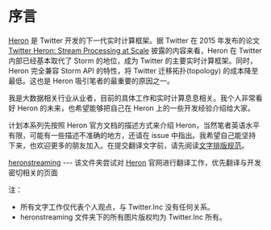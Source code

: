 # 序言

[Heron](http://twitter.github.io/heron/) 是 Twitter 开发的下一代实时计算框架。据 Twitter 在 2015 年发布的论文 [Twitter Heron: Stream Processing at Scale](http://dl.acm.org/citation.cfm?id=2742788) 披露的内容来看，Heron 在 Twitter 内部已经基本取代了 Storm 的地位，成为 Twitter 的主要实时计算框架。同时，Heron 完全兼容 Storm API 的特性，将 Twitter 迁移拓扑(topology) 的成本降至最低。这也是 Heron 吸引笔者的最重要的原因之一。

我是大数据相关行业从业者，目前的具体工作和实时计算息息相关。我个人非常看好 Heron 的未来，也希望能够把自己在 Heron 上的一些开发经验介绍给大家。

计划本系列先按照 Heron 官方文档的描述方式来介绍 Heron，当然笔者英语水平有限，可能有一些描述不准确的地方，还请在 issue 中指出。我希望自己能坚持下来，也欢迎更多的朋友加入。在提交翻译文字前，请先阅读[文字排版规范](./Markdown-Guide.md)。

[heronstreaming](./heronstreaming) --- 该文件夹尝试对 [Heron](http://twitter.github.io/heron/) 官网进行翻译工作，优先翻译与开发密切相关的页面

注：

 * 所有文字工作仅代表个人观点，与 Twitter.Inc 没有任何关系。
 * heronstreaming 文件夹下的所有图片版权均为 Twitter.Inc 所有。
